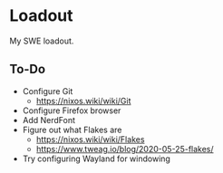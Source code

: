 # Loadout

My SWE loadout.

## To-Do
- Configure Git
  - https://nixos.wiki/wiki/Git
- Configure Firefox browser
- Add NerdFont
- Figure out what Flakes are
  - https://nixos.wiki/wiki/Flakes
  - https://www.tweag.io/blog/2020-05-25-flakes/
- Try configuring Wayland for windowing

